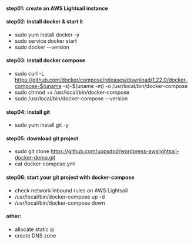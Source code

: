 
#### step01: create an AWS Lightsail instance 
#### step02: install docker & start it
* sudo yum install docker -y 
* sudo service docker start
* sudo docker --version
#### step03: install docker compose 
* sudo curl -L https://github.com/docker/compose/releases/download/1.22.0/docker-compose-$(uname -s)-$(uname -m) -o /usr/local/bin/docker-compose
* sudo chmod +x /usr/local/bin/docker-compose
* sudo /usr/local/bin/docker-compose --version

#### step04: install git 
* sudo yum install git -y
#### step05: download git project
* sudo git clone https://github.com/uopsdod/wordpress-awslightsail-docker-demo.git
* cat docker-compose.yml
#### step06: start your git project with docker-compose 
* check network inbound rules on AWS Lightsail 
* /usr/local/bin/docker-compose up -d
* /usr/local/bin/docker-compose down




#### other: 
* allocate static ip
* create DNS zone 


